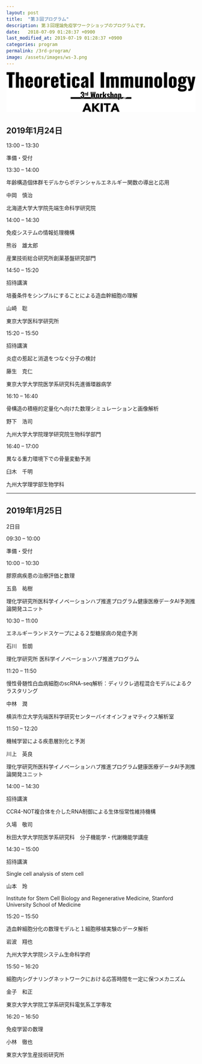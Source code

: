 ```yaml
---
layout: post
title:  "第３回プログラム"
description: 第３回理論免疫学ワークショップのプログラムです。
date:   2018-07-09 01:28:37 +0900
last_modified_at: 2019-07-19 01:28:37 +0900
categories: program
permalink: /3rd-program/
image: /assets/images/ws-3.png
---
```


![](/assets/images/ws-3.png "第３回理論免疫学ワークショップ")

## 2019年1月24日
13:00 – 13:30

準備・受付



13:30 – 14:00

年齢構造個体群モデルからポテンシャルエネルギー関数の導出と応用

中岡　慎治

北海道大学大学院先端生命科学研究院





14:00 – 14:30

免疫システムの情報処理機構

熊谷　雄太郎

産業技術総合研究所創薬基盤研究部門





14:50 – 15:20

招待講演

培養条件をシンプルにすることによる造血幹細胞の理解

山崎　聡

東京大学医科学研究所



15:20 – 15:50

招待講演

炎症の惹起と消退をつなぐ分子の検討

藤生　克仁

東京大学大学院医学系研究科先進循環器病学



16:10 – 16:40

骨構造の積極的定量化へ向けた数理シミュレーションと画像解析

野下　浩司

九州大学大学院理学研究院生物科学部門



16:40 – 17:00

異なる重力環境下での骨量変動予測

臼木　千明

九州大学理学部生物学科

---

## 2019年1月25日
2日目

09:30 – 10:00

準備・受付



10:00 – 10:30

膠原病疾患の治療評価と数理

五島　祐樹

理化学研究所医科学イノベーションハブ推進プログラム健康医療データAI予測推論開発ユニット



10:30 – 11:00

エネルギーランドスケープによる２型糖尿病の発症予測

石川　哲朗

理化学研究所 医科学イノベーションハブ推進プログラム



11:20 – 11:50

慢性骨髄性白血病細胞のscRNA-seq解析：ディリクレ過程混合モデルによるクラスタリング

中林　潤

横浜市立大学先端医科学研究センターバイオインフォマティクス解析室



11:50 – 12:20

機械学習による疾患層別化と予測

川上　英良

理化学研究所医科学イノベーションハブ推進プログラム健康医療データAI予測推論開発ユニット



14:00 – 14:30

招待講演

CCR4-NOT複合体を介したRNA制御による生体恒常性維持機構

久場　敬司

秋田大学大学院医学系研究科　分子機能学・代謝機能学講座



14:30 – 15:00

招待講演

Single cell analysis of stem cell

山本　玲

Institute for Stem Cell Biology and Regenerative Medicine, Stanford University School of Medicine



15:20 – 15:50

造血幹細胞分化の数理モデルと１細胞移植実験のデータ解析

岩波　翔也

九州大学大学院システム生命科学府



15:50 – 16:20

細胞内シグナリングネットワークにおける応答時間を一定に保つメカニズム

金子　和正

東京大学大学院工学系研究科電気系工学専攻



16:20 – 16:50

免疫学習の数理

小林　徹也

東京大学生産技術研究所
